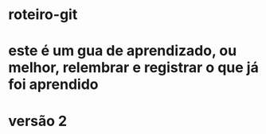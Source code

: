 # roteiro-git
# este é um gua de aprendizado, ou melhor, relembrar e registrar o que já foi aprendido
# versão 2